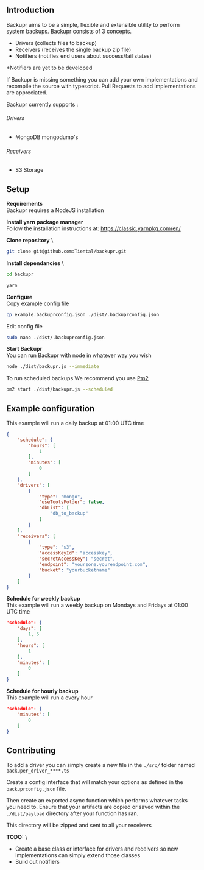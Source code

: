 ## Introduction
Backupr aims to be a simple, flexible and extensible utility to perform system backups.
Backupr consists of 3 concepts.
- Drivers (collects files to backup)
- Receivers (receives the single backup zip file)
- Notifiers (notifies end users about success/fail states)

*Notifiers are yet to be developed

If Backupr is missing something you can add your own implementations and recompile the source with typescript. Pull Requests to add implementations are appreciated.

Backupr currently supports :
###### Drivers
- MongoDB mongodump's
###### Receivers
- S3 Storage

## Setup
**Requirements** \
Backupr requires a NodeJS installation

**Install yarn package manager** \
Follow the installation instructions at:
https://classic.yarnpkg.com/en/

**Clone repository** \
```bash
git clone git@github.com:Tiental/backupr.git
```

**Install dependancies** \
```bash
cd backupr
```
```bash
yarn
```

**Configure** \
Copy example config file
```bash
cp example.backuprconfig.json ./dist/.backuprconfig.json
```
Edit config file
```bash
sudo nano ./dist/.backuprconfig.json
```

**Start Backupr** \
You can run Backupr with node in whatever way you wish
```bash
node ./dist/backupr.js --immediate
```

To run scheduled backups We recommend you use [Pm2](https://pm2.keymetrics.io/)
```bash
pm2 start ./dist/backupr.js --scheduled
```

## Example configuration
This example will run a daily backup at 01:00 UTC time
```json
{
    "schedule": {
        "hours": [
            1
        ],
        "minutes": [
            0
        ]
    },
    "drivers": [
        {
            "type": "mongo",
            "useToolsFolder": false,
            "dbList": [
                "db_to_backup"
            ]
        }
    ],
    "receivers": [
        {
            "type": "s3",
            "accessKeyId": "accesskey",
            "secretAccessKey": "secret",
            "endpoint": "yourzone.yourendpoint.com",
            "bucket": "yourbucketname"
        }
    ]
}
```

**Schedule for weekly backup** \
This example will run a weekly backup on Mondays and Fridays at 01:00 UTC time
```json
"schedule": {
    "days": [
        1, 5
    ],
    "hours": [
        1
    ],
    "minutes": [
        0
    ]
}
```

**Schedule for hourly backup** \
This example will run a every hour
```json
"schedule": {
    "minutes": [
        0
    ]
}
```

## Contributing
To add a driver you can simply create a new file in the ```./src/``` folder named ```backuper_driver_****.ts```

Create a config interface that will match your options as defined in the  ```backuprconfig.json``` file.

Then create an exported async function which performs whatever tasks you need to. Ensure that your artifacts are copied or saved within the ```./dist/payload``` directory after your function has ran.

This directory will be zipped and sent to all your receivers

**TODO:** \
- Create a base class or interface for drivers and receivers so new implementations can simply extend those classes
- Build out notifiers